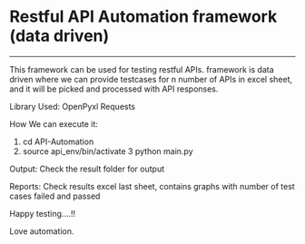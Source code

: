 # Restful API Automation framework (data driven)
------------------------------------------------------------------------------------------------------------
This framework can be used for testing restful APIs. framework is data driven where we can provide testcases for n number of APIs in excel sheet, and it will be picked and processed with API responses.

Library Used:
OpenPyxl
Requests



How We can execute it:
1. cd API-Automation
2. source api_env/bin/activate
3 python main.py 


Output:
Check the result folder for output

Reports: Check results excel last sheet, contains graphs with number of test cases failed and passed

Happy testing....!!

Love automation.

